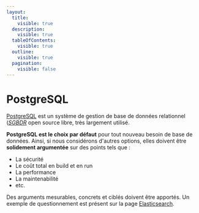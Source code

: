 ```yaml
---
layout:
  title:
    visible: true
  description:
    visible: true
  tableOfContents:
    visible: true
  outline:
    visible: true
  pagination:
    visible: false
---
```


# PostgreSQL

[PostgreSQL](https://www.postgresql.org/) est un système de gestion de base de données relationnel ([_SGBDR_](https://fr.wikipedia.org/wiki/Base_de_donn%C3%A9es_relationnelle) open source libre, très largement utilisé.

**PostgreSQL est le choix par défaut** pour tout nouveau besoin de base de données. Ainsi, si nous considérons d'autres options, elles doivent être **solidement argumentée** sur des points tels que :

* La sécurité
* Le coût total en build et en run
* La performance
* La maintenabilité
* etc.

Des arguments mesurables, concrets et ciblés doivent être apportés. Un exemple de questionnement est présent sur la page [Elasticsearch](elasticsearch.md).
